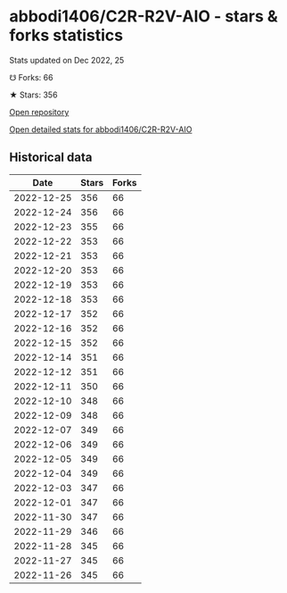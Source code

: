 # abbodi1406/C2R-R2V-AIO - stars & forks statistics

Stats updated on Dec 2022, 25

☋ Forks: 66

★ Stars: 356

[Open repository](https://github.com/abbodi1406/C2R-R2V-AIO)

[Open detailed stats for abbodi1406/C2R-R2V-AIO](https://reviewgithub.com/rep/abbodi1406/C2R-R2V-AIO)

## Historical data
| Date | Stars | Forks |
|------|-------|-------|
| 2022-12-25 | 356 | 66 | 
| 2022-12-24 | 356 | 66 | 
| 2022-12-23 | 355 | 66 | 
| 2022-12-22 | 353 | 66 | 
| 2022-12-21 | 353 | 66 | 
| 2022-12-20 | 353 | 66 | 
| 2022-12-19 | 353 | 66 | 
| 2022-12-18 | 353 | 66 | 
| 2022-12-17 | 352 | 66 | 
| 2022-12-16 | 352 | 66 | 
| 2022-12-15 | 352 | 66 | 
| 2022-12-14 | 351 | 66 | 
| 2022-12-12 | 351 | 66 | 
| 2022-12-11 | 350 | 66 | 
| 2022-12-10 | 348 | 66 | 
| 2022-12-09 | 348 | 66 | 
| 2022-12-07 | 349 | 66 | 
| 2022-12-06 | 349 | 66 | 
| 2022-12-05 | 349 | 66 | 
| 2022-12-04 | 349 | 66 | 
| 2022-12-03 | 347 | 66 | 
| 2022-12-01 | 347 | 66 | 
| 2022-11-30 | 347 | 66 | 
| 2022-11-29 | 346 | 66 | 
| 2022-11-28 | 345 | 66 | 
| 2022-11-27 | 345 | 66 | 
| 2022-11-26 | 345 | 66 | 

